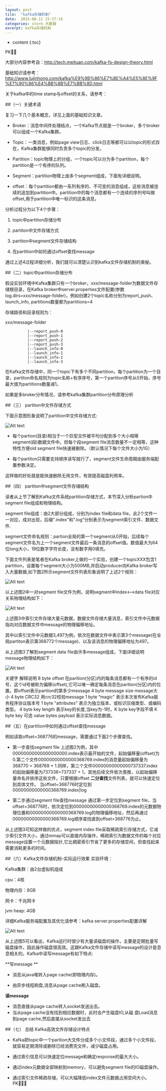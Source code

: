 ```yaml
---
layout: post
tile:  "kafka存储机制"
date:  2015-08-11 15:37:16
categories: storm 大数据 
excerpt: kafka存储机制
---
```


* content
{:toc}

PK



大部分内容参考自：http://tech.meituan.com/kafka-fs-design-theory.html

基础知识请参考：http://www.lujinhong.com/kafka%E9%9B%86%E7%BE%A4%E5%8E%9F%E7%90%86%E4%BB%8B%E7%BB%8D.html

关于kafka中的time stamp与offset的关系，请参考：

##（一）关键术语

复习一下几个基本概念，详见上面的基础知识文章。

* Broker：消息中间件处理结点，一个Kafka节点就是一个broker，多个broker可以组成一个Kafka集群。

* Topic：一类消息，例如page view日志、click日志等都可以以topic的形式存在，Kafka集群能够同时负责多个topic的分发。

* Partition：topic物理上的分组，一个topic可以分为多个partition，每个partition是一个有序的队列。

* Segment：partition物理上由多个segment组成，下面有详细说明。

* offset：每个partition都由一系列有序的、不可变的消息组成，这些消息被连续的追加到partition中。partition中的每个消息都有一个连续的序列号叫做offset,用于partition中唯一标识的这条消息。

分析过程分为以下4个步骤：

1. topic中partition存储分布

2. partiton中文件存储方式

3. partiton中segment文件存储结构

4. 在partition中如何通过offset查找message



通过上述4过程详细分析，我们就可以清楚认识到kafka文件存储机制的奥秘。

##（二）topic中partition存储分布

假设实验环境中Kafka集群只有一个broker，xxx/message-folder为数据文件存储根目录，在Kafka broker中server.properties文件配置(参数log.dirs=xxx/message-folder)，例如创建2个topic名称分别为report_push、launch_info, partitions数量都为partitions=4


存储路径和目录规则为：

xxx/message-folder

              |--report_push-0
              |--report_push-1
              |--report_push-2
              |--report_push-3
              |--launch_info-0
              |--launch_info-1
              |--launch_info-2
              |--launch_info-3


在Kafka文件存储中，同一个topic下有多个不同partition，每个partition为一个目录，partiton命名规则为topic名称+有序序号，第一个partiton序号从0开始，序号最大值为partitions数量减1。

如果是多broker分布情况，请参考kafka集群partition分布原理分析

##（三） partiton中文件存储方式

下面示意图形象说明了partition中文件存储方式:

![Alt text](https://github.com/lujinhong/lujinhong.github.io/raw/master/pic/3.jpg)

* 每个partion(目录)相当于一个巨型文件被平均分配到多个大小相等segment(段)数据文件中。但每个段segment file消息数量不一定相等，这种特性方便old segment file快速被删除。（默认情况下每个文件大小为1G）

* 每个partiton只需要支持顺序读写就行了，segment文件生命周期由服务端配置参数决定。

这样做的好处就是能快速删除无用文件，有效提高磁盘利用率。

##（四） partiton中segment文件存储结构

读者从上节了解到Kafka文件系统partition存储方式，本节深入分析partion中segment file组成和物理结构。

segment file组成：由2大部分组成，分别为index file和data file，此2个文件一一对应，成对出现，后缀".index"和“.log”分别表示为segment索引文件、数据文件.

segment文件命名规则：partion全局的第一个segment从0开始，后续每个segment文件名为上一个segment文件最后一条消息的offset值。数值最大为64位long大小，19位数字字符长度，没有数字用0填充。


下面文件列表是笔者在Kafka broker上做的一个实验，创建一个topicXXX包含1 partition，设置每个segment大小为500MB,并启动producer向Kafka broker写入大量数据,如下图2所示segment文件列表形象说明了上述2个规则：

![Alt text](https://github.com/lujinhong/lujinhong.github.io/raw/master/pic/4.jpg)


以上述图2中一对segment file文件为例，说明segment中index<—->data file对应关系物理结构如下：

![Alt text](https://github.com/lujinhong/lujinhong.github.io/raw/master/pic/5.jpg)

上述图3中索引文件存储大量元数据，数据文件存储大量消息，索引文件中元数据指向对应数据文件中message的物理偏移地址。

其中以索引文件中元数据3,497为例，依次在数据文件中表示第3个message(在全局partiton表示第368772个message)、以及该消息的物理偏移地址为497。


从上述图3了解到segment data file由许多message组成，下面详细说明message物理结构如下：

![Alt text](https://github.com/lujinhong/lujinhong.github.io/raw/master/pic/6.jpg)


关键字	解释说明
8 byte offset	在parition(分区)内的每条消息都有一个有序的id号，这个id号被称为偏移(offset),它可以唯一确定每条消息在parition(分区)内的位置。即offset表示partiion的第多少message
4 byte message size	message大小
4 byte CRC32	用crc32校验message
1 byte “magic"	表示本次发布Kafka服务程序协议版本号
1 byte “attributes"	表示为独立版本、或标识压缩类型、或编码类型。
4 byte key length	表示key的长度,当key为-1时，K byte key字段不填
K byte key	可选
value bytes payload	表示实际消息数据。


##（五）在partition中如何通过offset查找message

例如读取offset=368776的message，需要通过下面2个步骤查找。

* 第一步查找segment file
上述图2为例，其中00000000000000000000.index表示最开始的文件，起始偏移量(offset)为0.第二个文件00000000000000368769.index的消息量起始偏移量为368770 = 368769 + 1.同样，第三个文件00000000000000737337.index的起始偏移量为737338=737337 + 1，其他后续文件依次类推，以起始偏移量命名并排序这些文件，只要根据offset **二分查找**文件列表，就可以快速定位到具体文件。
当offset=368776时定位到00000000000000368769.index|log

* 第二步通过segment file查找message
通过第一步定位到segment file，当offset=368776时，依次定位到00000000000000368769.index的元数据物理位置和00000000000000368769.log的物理偏移地址，然后再通过00000000000000368769.log顺序查找直到offset=368776为止。



从上述图3可知这样做的优点，segment index file采取稀疏索引存储方式，它减少索引文件大小，通过mmap可以直接内存操作，稀疏索引为数据文件的每个对应message设置一个元数据指针,它比稠密索引节省了更多的存储空间，但查找起来需要消耗更多的时间。



##（六）Kafka文件存储机制–实际运行效果 
实验环境：

Kafka集群：由2台虚拟机组成

cpu：4核

物理内存：8GB

网卡：千兆网卡

jvm heap: 4GB

详细Kafka服务端配置及其优化请参考：kafka server.properties配置详解

![Alt text](https://github.com/lujinhong/lujinhong.github.io/raw/master/pic/7.jpg)

从上述图5可以看出，Kafka运行时很少有大量读磁盘的操作，主要是定期批量写磁盘操作，因此操作磁盘很高效。这跟Kafka文件存储中读写message的设计是息息相关的。Kafka中读写message有如下特点:

**写message **

* 消息从java堆转入page cache(即物理内存)。

* 由异步线程刷盘,消息从page cache刷入磁盘。



**读message**

* 消息直接从page cache转入socket发送出去。
* 当从page cache没有找到相应数据时，此时会产生磁盘IO,从磁
盘Load消息到page cache,然后直接从socket发出去



##（七） 总结
Kafka高效文件存储设计特点

* Kafka把topic中一个parition大文件分成多个小文件段，通过多个小文件段，就容易定期清除或删除已经消费完文件，减少磁盘占用。

* 通过索引信息可以快速定位message和确定response的最大大小。

* 通过index元数据全部映射到memory，可以避免segment file的IO磁盘操作。

* 通过索引文件稀疏存储，可以大幅降低index文件元数据占用空间大小。
PK 
